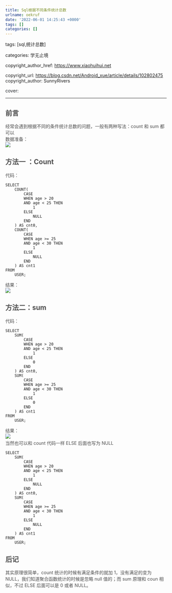 ```yaml
---
title: Sql根据不同条件统计总数
urlname: oekruf
date: '2022-06-01 14:25:43 +0000'
tags: []
categories: []
---
```


tags: [sql,统计总数]

categories: <font style="color:rgb(38, 38, 38);">学无止境</font>

copyright_author_href: https://www.xiaohuihui.net

<font style="color:rgb(38, 38, 38);">copyright_url: </font>https://blog.csdn.net/Android_xue/article/details/102802475<font style="color:rgb(38, 38, 38);">  
</font><font style="color:rgb(38, 38, 38);">copyright_author: </font>SunnyRivers

<font style="color:rgb(33, 37, 41);">cover:</font>

---

<font style="color:rgb(51, 51, 51);">  
</font>

## <font style="color:rgb(79, 79, 79);">前言</font>

<font style="color:rgb(77, 77, 77);">经常会遇到根据不同的条件统计总数的问题，一般有两种写法：count 和 sum 都可以  
</font><font style="color:rgb(77, 77, 77);">数据准备：  
</font>![](https://cdn.nlark.com/yuque/0/2022/png/27022430/1654093561091-7d6274e4-1cf7-41b4-ba48-53a83ebfe2b3.png)

## <font style="color:rgb(79, 79, 79);">方法一 ：Count</font>

<font style="color:rgb(77, 77, 77);">代码：</font>

```plain
SELECT
	COUNT(
		CASE
		WHEN age > 20
		AND age < 25 THEN
			1
		ELSE
			NULL
		END
	) AS cnt0,
	COUNT(
		CASE
		WHEN age >= 25
		AND age < 30 THEN
			1
		ELSE
			NULL
		END
	) AS cnt1
FROM
	USER;

```

<font style="color:rgb(77, 77, 77);">结果：  
</font>![](https://cdn.nlark.com/yuque/0/2022/png/27022430/1654093561057-c9fdbc9c-5862-4237-91af-2349aeebc373.png)

## <font style="color:rgb(79, 79, 79);">方法二：sum</font>

<font style="color:rgb(77, 77, 77);">代码：</font>

```plain
SELECT
	SUM(
		CASE
		WHEN age > 20
		AND age < 25 THEN
			1
		ELSE
			0
		END
	) AS cnt0,
	SUM(
		CASE
		WHEN age >= 25
		AND age < 30 THEN
			1
		ELSE
			0
		END
	) AS cnt1
FROM
	USER;

```

<font style="color:rgb(77, 77, 77);">结果：  
</font>![](https://cdn.nlark.com/yuque/0/2022/png/27022430/1654093561061-5ad89cb0-dcb8-44e9-9e05-80a5cfd7e033.png)<font style="color:rgb(77, 77, 77);">  
</font><font style="color:rgb(77, 77, 77);">当然也可以和 count 代码一样 ELSE 后面也写为 NULL</font>

```plain
SELECT
	SUM(
		CASE
		WHEN age > 20
		AND age < 25 THEN
			1
		ELSE
			NULL
		END
	) AS cnt0,
	SUM(
		CASE
		WHEN age >= 25
		AND age < 30 THEN
			1
		ELSE
			NULL
		END
	) AS cnt1
FROM
	USER;

```

## <font style="color:rgb(79, 79, 79);">后记</font>

<font style="color:rgb(77, 77, 77);">其实原理很简单，count 统计的时候有满足条件的就加 1，没有满足的变为 NULL，我们知道聚合函数统计的时候是忽略 null 值的；而 sum 原理和 coun 相似，不过 ELSE 后面可以是 0 或者 NULL。</font>
